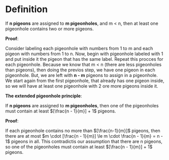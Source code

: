 # Definition

If **n pigeons** are assigned to **m pigeonholes**, and m < n, then at least one pigeonhole contains two or more pigeons.

**Proof**:

Consider labeling each pigeonhole with numbers from 1 to m and each pigeon with numbers from 1 to n. Now, begin with pigeonhole labeled with 1 and put inside it the pigeon that has the same label. Repeat this procces for each pigeonhole. Because we know that m < n (there are less pigeonholes than pigeons), then doing the previos step, we have one pigeon in each pigeonhole. But, we are left with **n - m** pigeons to assign in a pigeonhole. We start again from the first pigeonhole, that already has one pigeon inside, so we will have at least one pigeonhole with 2 ore more pigeons inside it.

**The extended pigeonhole principle**:

If **n pigeons** are assigned to **m pigeonholes**, then one of the pigeonholes must contain at least $[\frac{n - 1}{m}] + 1$ pigeons.

**Proof**:

If each pigeonhole contains no more than $[\frac{n-1}{m}]$ pigeons, then there are at most $m \cdot [\frac{n - 1}{m}] \le m \cdot \frac{n - 1}{m} = n - 1$ pigeons in all. This contradictis our assumption that there are n pigeons, so one of the pigeonholes must contain at least $[\frac{n - 1}{m}] + 1$ pigeons.
